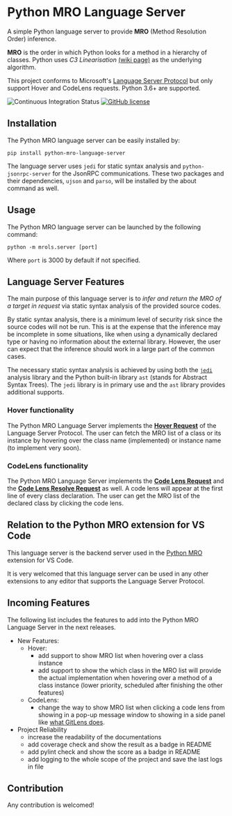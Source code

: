 # Python MRO Language Server

A simple Python language server to provide **MRO** (Method Resolution Order) inference.

**MRO** is the order in which Python looks for a method in a hierarchy of classes. Python uses *C3 Linearisation* [(wiki page)](https://en.wikipedia.org/wiki/C3_linearization) as the underlying algorithm.

This project conforms to Microsoft's [Language Server Protocol](https://microsoft.github.io/language-server-protocol/) but only support Hover and CodeLens requests. Python 3.6+ are supported.

![Continuous Integration Status](https://github.com/mosckital/python-mro-language-server/workflows/Continuous%20Integration/badge.svg)
[![GitHub license](https://img.shields.io/github/license/Naereen/StrapDown.js.svg)](https://github.com/Naereen/StrapDown.js/blob/master/LICENSE)

## Installation

The Python MRO language server can be easily installed by:

```shell
pip install python-mro-language-server
```

The language server uses `jedi` for static syntax analysis and `python-jsonrpc-server` for the JsonRPC communications. These two packages and their dependencies, `ujson` and `parso`, will be installed by the about command as well.

## Usage

The Python MRO language server can be launched by the following command:

```shell
python -m mrols.server [port]
```

Where `port` is 3000 by default if not specified.

## Language Server Features

The main purpose of this language server is to *infer and return the MRO of a target in request* via static syntax analysis of the provided source codes.

By static syntax analysis, there is a minimum level of security risk since the source codes will not be run. This is at the expense that the inference may be incomplete in some situations, like when using a dynamically declared type or having no information about the external library. However, the user can expect that the inference should work in a large part of the common cases.

The necessary static syntax analysis is achieved by using both the [`jedi`](https://github.com/davidhalter/jedi) analysis library and the Python built-in library `ast` (stands for Abstract Syntax Trees). The `jedi` library is in primary use and the `ast` library provides additional supports.

### Hover functionality

The Python MRO Language Server implements the [**Hover Request**](https://microsoft.github.io/language-server-protocol/specifications/specification-current/#textDocument_hover) of the Language Server Protocol. The user can fetch the MRO list of a class or its instance by hovering over the class name (implemented) or instance name (to implement very soon).

### CodeLens functionality

The Python MRO Language Server implements the [**Code Lens Request**](https://microsoft.github.io/language-server-protocol/specifications/specification-current/#textDocument_codeLens) and the [**Code Lens Resolve Request**](https://microsoft.github.io/language-server-protocol/specifications/specification-current/#codeLens_resolve) as well. A code lens will appear at the first line of every class declaration. The user can get the MRO list of the declared class by clicking the code lens.

## Relation to the Python MRO extension for VS Code

This language server is the backend server used in the [Python MRO](https://github.com/mosckital/vscode_python_mro) extension for VS Code.

It is very welcomed that this language server can be used in any other extensions to any editor that supports the Language Server Protocol.

## Incoming Features

The following list includes the features to add into the Python MRO Language Server in the next releases.

* New Features:
  * Hover:
    * add support to show MRO list when hovering over a class instance
    * add support to show the which class in the MRO list will provide the actual implementation when hovering over a method of a class instance (lower priority, scheduled after finishing the other features)
  * CodeLens:
    * change the way to show MRO list when clicking a code lens from showing in a pop-up message window to showing in a side panel like [what GitLens does](https://github.com/eamodio/vscode-gitlens#git-code-lens-).
* Project Reliability
  * increase the readability of the documentations
  * add coverage check and show the result as a badge in README
  * add pylint check and show the score as a badge in README
  * add logging to the whole scope of the project and save the last logs in file

## Contribution

Any contribution is welcomed!
